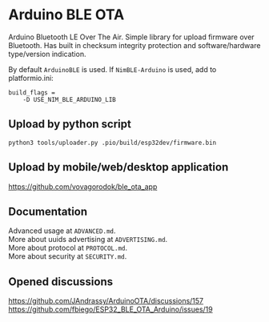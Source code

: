# Arduino BLE OTA
Arduino Bluetooth LE Over The Air.
Simple library for upload firmware over Bluetooth.
Has built in checksum integrity protection and
software/hardware type/version indication.

By default `ArduinoBLE` is used. If `NimBLE-Arduino` is used, add to platformio.ini:
```
build_flags = 
	-D USE_NIM_BLE_ARDUINO_LIB
```

## Upload by python script
```
python3 tools/uploader.py .pio/build/esp32dev/firmware.bin
```

## Upload by mobile/web/desktop application
https://github.com/vovagorodok/ble_ota_app

## Documentation
Advanced usage at `ADVANCED.md`.\
More about uuids advertising at `ADVERTISING.md`.\
More about protocol at `PROTOCOL.md`.\
More about security at `SECURITY.md`.

## Opened discussions
https://github.com/JAndrassy/ArduinoOTA/discussions/157 \
https://github.com/fbiego/ESP32_BLE_OTA_Arduino/issues/19
